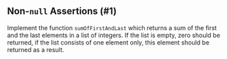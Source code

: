 ## Non-`null` Assertions (#1)

Implement the function `sumOfFirstAndLast` which returns a sum of the first and
the last elements in a list of integers. If the list is empty, zero should
be returned, if the list consists of one element only, this element should
be returned as a result.
